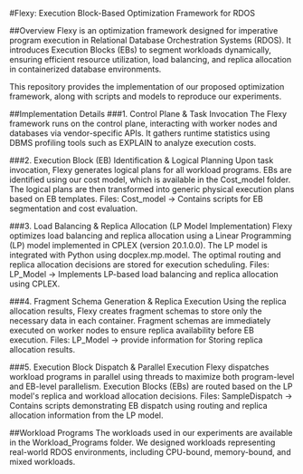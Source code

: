 #Flexy: Execution Block-Based Optimization Framework for RDOS

##Overview
Flexy is an optimization framework designed for imperative program execution in Relational Database Orchestration Systems (RDOS). It introduces Execution Blocks (EBs) to segment workloads dynamically, ensuring efficient resource utilization, load balancing, and replica allocation in containerized database environments.

This repository provides the implementation of our proposed optimization framework, along with scripts and models to reproduce our experiments.

##Implementation Details
###1. Control Plane & Task Invocation
The Flexy framework runs on the control plane, interacting with worker nodes and databases via vendor-specific APIs. It gathers runtime statistics using DBMS profiling tools such as EXPLAIN to analyze execution costs.

###2. Execution Block (EB) Identification & Logical Planning
Upon task invocation, Flexy generates logical plans for all workload programs. EBs are identified using our cost model, which is available in the Cost_model folder. The logical plans are then transformed into generic physical execution plans based on EB templates.
Files: Cost_model → Contains scripts for EB segmentation and cost evaluation.

###3. Load Balancing & Replica Allocation (LP Model Implementation)
Flexy optimizes load balancing and replica allocation using a Linear Programming (LP) model implemented in CPLEX (version 20.1.0.0). The LP model is integrated with Python using docplex.mp.model. The optimal routing and replica allocation decisions are stored for execution scheduling.
Files: LP_Model → Implements LP-based load balancing and replica allocation using CPLEX.

###4. Fragment Schema Generation & Replica Execution
Using the replica allocation results, Flexy creates fragment schemas to store only the necessary data in each container. Fragment schemas are immediately executed on worker nodes to ensure replica availability before EB execution.
Files: LP_Model → provide information for Storing replica allocation results.


###5. Execution Block Dispatch & Parallel Execution
Flexy dispatches workload programs in parallel using threads to maximize both program-level and EB-level parallelism. Execution Blocks (EBs) are routed based on the LP model's replica and workload allocation decisions.
Files: SampleDispatch → Contains scripts demonstrating EB dispatch using routing and replica allocation information from the LP model.


##Workload Programs
The workloads used in our experiments are available in the Workload_Programs folder.
We designed workloads representing real-world RDOS environments, including CPU-bound, memory-bound, and mixed workloads.

